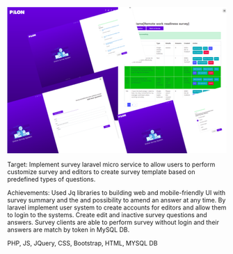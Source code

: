 <img src="https://github.com/mariolawolska/survey/blob/Master/public/img/surveypilon.png">

Target:
Implement survey laravel micro service to allow users to perform customize survey and editors to create survey template based on predefined types of questions.

Achievements:
Used Jq libraries to building web and mobile-friendly UI with survey summary and the and possibility to amend an answer at any time. By laravel implement user system to create accounts for editors and allow them to login to the systems. Create edit and inactive survey questions and answers. Survey clients are able to perform survey without login and their answers are match by token in MySQL DB.

PHP, JS, JQuery, CSS, Bootstrap, HTML, MYSQL DB
